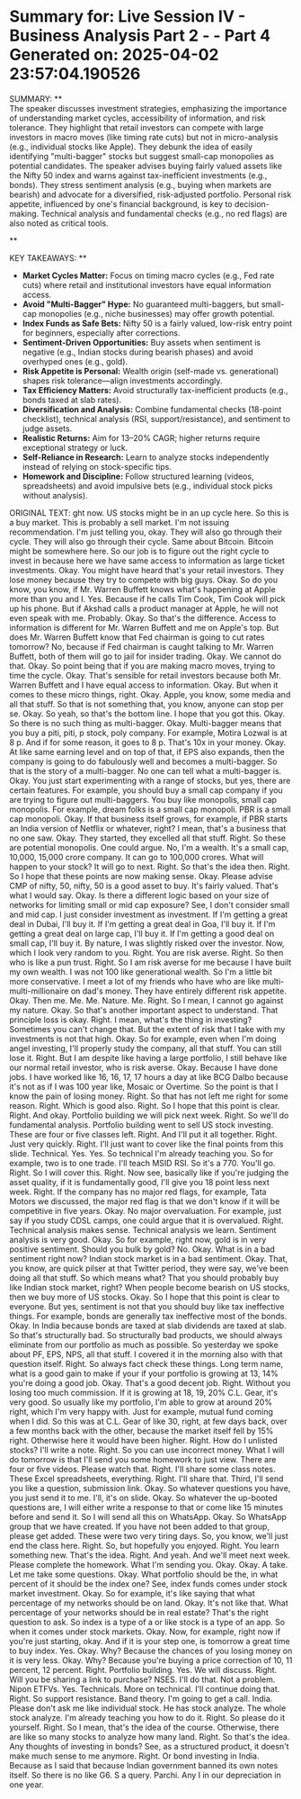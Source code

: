 Summary for: Live Session IV - Business Analysis Part 2 - - Part 4
Generated on: 2025-04-02 23:57:04.190526
==================================================

SUMMARY:
**  
The speaker discusses investment strategies, emphasizing the importance of understanding market cycles, accessibility of information, and risk tolerance. They highlight that retail investors can compete with large investors in macro moves (like timing rate cuts) but not in micro-analysis (e.g., individual stocks like Apple). They debunk the idea of easily identifying "multi-bagger" stocks but suggest small-cap monopolies as potential candidates. The speaker advises buying fairly valued assets like the Nifty 50 index and warns against tax-inefficient investments (e.g., bonds). They stress sentiment analysis (e.g., buying when markets are bearish) and advocate for a diversified, risk-adjusted portfolio. Personal risk appetite, influenced by one's financial background, is key to decision-making. Technical analysis and fundamental checks (e.g., no red flags) are also noted as critical tools.  

**

KEY TAKEAWAYS:
**  
- **Market Cycles Matter:** Focus on timing macro cycles (e.g., Fed rate cuts) where retail and institutional investors have equal information access.  
- **Avoid "Multi-Bagger" Hype:** No guaranteed multi-baggers, but small-cap monopolies (e.g., niche businesses) may offer growth potential.  
- **Index Funds as Safe Bets:** Nifty 50 is a fairly valued, low-risk entry point for beginners, especially after corrections.  
- **Sentiment-Driven Opportunities:** Buy assets when sentiment is negative (e.g., Indian stocks during bearish phases) and avoid overhyped ones (e.g., gold).  
- **Risk Appetite is Personal:** Wealth origin (self-made vs. generational) shapes risk tolerance—align investments accordingly.  
- **Tax Efficiency Matters:** Avoid structurally tax-inefficient products (e.g., bonds taxed at slab rates).  
- **Diversification and Analysis:** Combine fundamental checks (18-point checklist), technical analysis (RSI, support/resistance), and sentiment to judge assets.  
- **Realistic Returns:** Aim for 13–20% CAGR; higher returns require exceptional strategy or luck.  
- **Self-Reliance in Research:** Learn to analyze stocks independently instead of relying on stock-specific tips.  
- **Homework and Discipline:** Follow structured learning (videos, spreadsheets) and avoid impulsive bets (e.g., individual stock picks without analysis).

ORIGINAL TEXT:
ght now. US stocks might be in an up cycle here. So this is a buy market. This is probably a sell market. I'm not issuing recommendation. I'm just telling you, okay. They will also go through their cycle. They will also go through their cycle. Same about Bitcoin. Bitcoin might be somewhere here. So our job is to figure out the right cycle to invest in because here we have same access to information as large ticket investments. Okay. You might have heard that's your retail investors. They lose money because they try to compete with big guys. Okay. So do you know, you know, if Mr. Warren Buffett knows what's happening at Apple more than you and I. Yes. Because if he calls Tim Cook, Tim Cook will pick up his phone. But if Akshad calls a product manager at Apple, he will not even speak with me. Probably. Okay. So that's the difference. Access to information is different for Mr. Warren Buffett and me on Apple's top. But does Mr. Warren Buffett know that Fed chairman is going to cut rates tomorrow? No, because if Fed chairman is caught talking to Mr. Warren Buffett, both of them will go to jail for insider trading. Okay. We cannot do that. Okay. So point being that if you are making macro moves, trying to time the cycle. Okay. That's sensible for retail investors because both Mr. Warren Buffett and I have equal access to information. Okay. But when it comes to these micro things, right. Okay. Apple, you know, some media and all that stuff. So that is not something that, you know, anyone can stop per se. Okay. So yeah, so that's the bottom line. I hope that you got this. Okay. So there is no such thing as multi-bagger. Okay. Multi-bagger means that you buy a piti, piti, p stock, poly company. For example, Motira Lozwal is at 8 p. And if for some reason, it goes to 8 p. That's 10x in your money. Okay. At like same earning level and on top of that, if EPS also expands, then the company is going to do fabulously well and becomes a multi-bagger. So that is the story of a multi-bagger. No one can tell what a multi-bagger is. Okay. You just start experimenting with a range of stocks, but yes, there are certain features. For example, you should buy a small cap company if you are trying to figure out multi-baggers. You buy like monopolis, small cap monopolis. For example, dream folks is a small cap monopoli. PBR is a small cap monopoli. Okay. If that business itself grows, for example, if PBR starts an India version of Netflix or whatever, right? I mean, that's a business that no one saw. Okay. They started, they excelled all that stuff. Right. So these are potential monopolis. One could argue. No, I'm a wealth. It's a small cap, 10,000, 15,000 crore company. It can go to 100,000 crores. What will happen to your stock? It will go to next. Right. So that's the idea then. Right. So I hope that these points are now making sense. Okay. Please advise CMP of nifty, 50, nifty, 50 is a good asset to buy. It's fairly valued. That's what I would say. Okay. Is there a different logic based on your size of networks for limiting small or mid cap exposure? See, I don't consider small and mid cap. I just consider investment as investment. If I'm getting a great deal in Dubai, I'll buy it. If I'm getting a great deal in Goa, I'll buy it. If I'm getting a great deal on large cap, I'll buy it. If I'm getting a good deal on small cap, I'll buy it. By nature, I was slightly risked over the investor. Now, which I look very random to you. Right. You are risk averse. Right. So then who is like a pun trust. Right. So I am risk averse for me because I have built my own wealth. I was not 100 like generational wealth. So I'm a little bit more conservative. I meet a lot of my friends who have who are like multi-multi-millionaire on dad's money. They have entirely different risk appetite. Okay. Then me. Me. Me. Nature. Me. Right. So I mean, I cannot go against my nature. Okay. So that's another important aspect to understand. That principle loss is okay. Right. I mean, what's the thing in investing? Sometimes you can't change that. But the extent of risk that I take with my investments is not that high. Okay. So for example, even when I'm doing angel investing, I'll properly study the company, all that stuff. You can still lose it. Right. But I am despite like having a large portfolio, I still behave like our normal retail investor, who is risk averse. Okay. Because I have done jobs. I have worked like 16, 16, 17, 17 hours a day at like BCG Dalbo because it's not as if I was 100 year like, Mosaic or Overtime. So the point is that I know the pain of losing money. Right. So that has not left me right for some reason. Right. Which is good also. Right. So I hope that this point is clear. Right. And okay. Portfolio building we will pick next week. Right. So we'll do fundamental analysis. Portfolio building went to sell US stock investing. These are four or five classes left. Right. And I'll put it all together. Right. Just very quickly. Right. I'll just want to cover like the final points from this slide. Technical. Yes. Yes. So technical I'm already teaching you. So for example, two is to one trade. I'll teach MSID RSI. So it's a 770. You'll go. Right. So I will cover this. Right. Now see, basically like if you're judging the asset quality, if it is fundamentally good, I'll give you 18 point less next week. Right. If the company has no major red flags, for example, Tata Motors we discussed, the major red flag is that we don't know if it will be competitive in five years. Okay. No major overvaluation. For example, just say if you study CDSL camps, one could argue that it is overvalued. Right. Technical analysis makes sense. Technical analysis we learn. Sentiment analysis is very good. Okay. So for example, right now, gold is in very positive sentiment. Should you bulk by gold? No. Okay. What is in a bad sentiment right now? Indian stock market is in a bad sentiment. Okay. That, you know, are quick pilser at that Twitter period, they were say, we've been doing all that stuff. So which means what? That you should probably buy like Indian stock market, right? When people become bearish on US stocks, then we buy more of US stocks. Okay. So I hope that this point is clear to everyone. But yes, sentiment is not that you should buy like tax ineffective things. For example, bonds are generally tax ineffective most of the bonds. Okay. In India because bonds are taxed at slab dividends are taxed at slab. So that's structurally bad. So structurally bad products, we should always eliminate from our portfolio as much as possible. So yesterday we spoke about PF, EPS, NPS, all that stuff. I covered it in the morning also with that question itself. Right. So always fact check these things. Long term name, what is a good gain to make if your if your portfolio is growing at 13, 14% you're doing a good job. Okay. That's a good decent job. Right. Without you losing too much commission. If it is growing at 18, 19, 20% C.L. Gear, it's very good. So usually like my portfolio, I'm able to grow at around 20% right, which I'm very happy with. Just for example, mutual fund coming when I did. So this was at C.L. Gear of like 30, right, at few days back, over a few months back with the other, because the market itself fell by 15% right. Otherwise here it would have been higher. Right. How do I unlisted stocks? I'll write a note. Right. So you can use incorrect money. What I will do tomorrow is that I'll send you some homework to just view. There are four or five videos. Please watch that. Right. I'll share some class notes. These Excel spreadsheets, everything. Right. I'll share that. Third, I'll send you like a question, submission link. Okay. So whatever questions you have, you just send it to me. I'll, it's on slide. Okay. So whatever the up-booted questions are, I will either write a response to that or come like 15 minutes before and send it. So I will send all this on WhatsApp. Okay. So WhatsApp group that we have created. If you have not been added to that group, please get added. These were two very tiring days. So, you know, we'll just end the class here. Right. So, but hopefully you enjoyed. Right. You learn something new. That's the idea. Right. And yeah. And we'll meet next week. Please complete the homework. What I'm sending you. Okay. Okay. A take. Let me take some questions. Okay. What portfolio should be the, in what percent of it should be the index one? See, index funds comes under stock market investment. Okay. So for example, it's like saying that what percentage of my networks should be on land. Okay. It's not like that. What percentage of your networks should be in real estate? That's the right question to ask. So index is a type of a or like stock is a type of an app. So when it comes under stock markets. Okay. Now, for example, right now if you're just starting, okay. And if it is your step one, is tomorrow a great time to buy index. Yes. Okay. Why? Because the chances of you losing money on it is very less. Okay. Why? Because you're buying a price correction of 10, 11 percent, 12 percent. Right. Portfolio building. Yes. We will discuss. Right. Will you be sharing a link to purchase? NSES. I'll do that. Not a problem. Nipon ETFVs. Yes. Technicals. More on technical. I'll continue doing that. Right. So support resistance. Band theory. I'm going to get a call. India. Please don't ask me like individual stock. He has stock analyze. The whole stock analyze. I'm already teaching you how to do it. Right. So please do it yourself. Right. So I mean, that's the idea of the course. Otherwise, there are like so many stocks to analyze how many land. Right. So that's the idea. Any thoughts of investing in bonds? See, as a structured product, it doesn't make much sense to me anymore. Right. Or bond investing in India. Because as I said that because Indian government banned its own notes itself. So there is no like G6. S a query. Parchi. Any I in our depreciation in one year. 